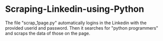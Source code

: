 # Scraping-Linkedin-using-Python
The file "scrap_1page.py" automatically logins in the Linkedin with the provided userid and password.
Then it searches for "python programmers" and scraps the data of those on the page.
